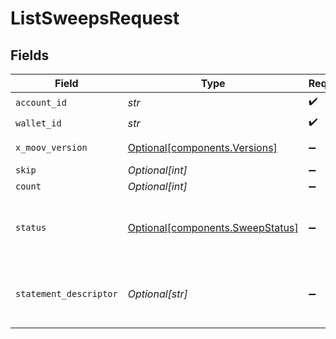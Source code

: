 # ListSweepsRequest


## Fields

| Field                                                                      | Type                                                                       | Required                                                                   | Description                                                                | Example                                                                    |
| -------------------------------------------------------------------------- | -------------------------------------------------------------------------- | -------------------------------------------------------------------------- | -------------------------------------------------------------------------- | -------------------------------------------------------------------------- |
| `account_id`                                                               | *str*                                                                      | :heavy_check_mark:                                                         | N/A                                                                        |                                                                            |
| `wallet_id`                                                                | *str*                                                                      | :heavy_check_mark:                                                         | N/A                                                                        |                                                                            |
| `x_moov_version`                                                           | [Optional[components.Versions]](../../models/components/versions.md)       | :heavy_minus_sign:                                                         | Specify an API version.                                                    |                                                                            |
| `skip`                                                                     | *Optional[int]*                                                            | :heavy_minus_sign:                                                         | N/A                                                                        | 60                                                                         |
| `count`                                                                    | *Optional[int]*                                                            | :heavy_minus_sign:                                                         | N/A                                                                        | 20                                                                         |
| `status`                                                                   | [Optional[components.SweepStatus]](../../models/components/sweepstatus.md) | :heavy_minus_sign:                                                         | Optional parameter to filter by sweep status.                              |                                                                            |
| `statement_descriptor`                                                     | *Optional[str]*                                                            | :heavy_minus_sign:                                                         | Optional string to filter by statement descriptor.                         |                                                                            |